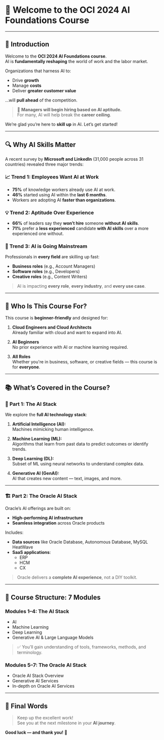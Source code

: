 # 🌟 Welcome to the OCI 2024 AI Foundations Course

---

## 👋 Introduction

Welcome to the **OCI 2024 AI Foundations course**.  
AI is **fundamentally reshaping** the world of work and the labor market.

Organizations that harness AI to:
- Drive **growth**
- Manage **costs**
- Deliver **greater customer value**

...will **pull ahead** of the competition.

> 📌 **Managers will begin hiring based on AI aptitude.**  
> For many, AI will help break the **career ceiling**.

We’re glad you’re here to **skill up** in AI. Let’s get started!

---

## 🔍 Why AI Skills Matter

A recent survey by **Microsoft and LinkedIn** (31,000 people across 31 countries) revealed three major trends:

### 📈 Trend 1: Employees Want AI at Work

- **75%** of knowledge workers already use AI at work.
- **46%** started using AI within the **last 6 months**.
- Workers are adopting AI **faster than organizations**.

### 💡 Trend 2: Aptitude Over Experience

- **66%** of leaders say they **won’t hire** someone **without AI skills**.
- **71%** prefer a **less experienced** candidate **with AI skills** over a more experienced one without.

### 🚀 Trend 3: AI is Going Mainstream

Professionals in **every field** are skilling up fast:
- **Business roles** (e.g., Account Managers)
- **Software roles** (e.g., Developers)
- **Creative roles** (e.g., Content Writers)

> AI is impacting **every role**, **every industry**, and **every use case**.

---

## 🎯 Who Is This Course For?

This course is **beginner-friendly** and designed for:

1. **Cloud Engineers and Cloud Architects**  
   Already familiar with cloud and want to expand into AI.

2. **AI Beginners**  
   No prior experience with AI or machine learning required.

3. **All Roles**  
   Whether you're in business, software, or creative fields — this course is for **everyone**.

---

## 📚 What’s Covered in the Course?

### 🧠 Part 1: The AI Stack

We explore the **full AI technology stack**:

1. **Artificial Intelligence (AI):**  
   Machines mimicking human intelligence.

2. **Machine Learning (ML):**  
   Algorithms that learn from past data to predict outcomes or identify trends.

3. **Deep Learning (DL):**  
   Subset of ML using neural networks to understand complex data.

4. **Generative AI (GenAI):**  
   AI that creates new content — text, images, and more.

---

### 🏗️ Part 2: The Oracle AI Stack

Oracle’s AI offerings are built on:

- **High-performing AI infrastructure**
- **Seamless integration** across Oracle products

Includes:
- **Data sources** like Oracle Database, Autonomous Database, MySQL HeatWave
- **SaaS applications**:
  - ERP
  - HCM
  - CX

> Oracle delivers a **complete AI experience**, not a DIY toolkit.

---

## 🧩 Course Structure: 7 Modules

### **Modules 1–4: The AI Stack**
- AI
- Machine Learning
- Deep Learning
- Generative AI & Large Language Models

> ✅ You'll gain understanding of tools, frameworks, methods, and terminology.

### **Modules 5–7: The Oracle AI Stack**
- Oracle AI Stack Overview
- Generative AI Services
- In-depth on Oracle AI Services

---




## 🌟 Final Words

> Keep up the excellent work!  
> See you at the next milestone in your **AI journey**.

**Good luck — and thank you!** 🎉

